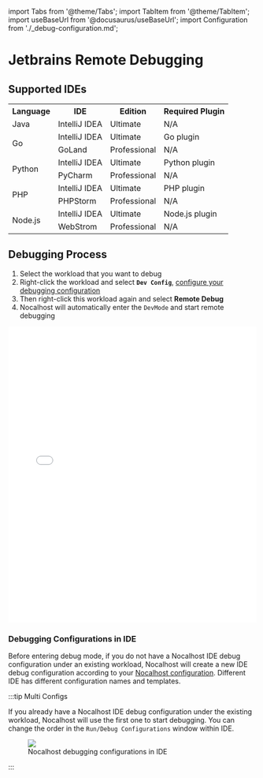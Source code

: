 import Tabs from '@theme/Tabs';
import TabItem from '@theme/TabItem';
import useBaseUrl from '@docusaurus/useBaseUrl';
import Configuration from './\_debug-configuration.md';

# Jetbrains Remote Debugging

## Supported IDEs

<table>
  <tbody>
    <tr>
      <th>Language</th>
      <th>IDE</th>
      <th>Edition</th>
      <th>Required Plugin</th>
    </tr>
    <tr>
      <td>Java</td>
      <td>IntelliJ IDEA</td>
      <td>Ultimate</td>
      <td>N/A</td>
    </tr>
    <tr>
      <td rowSpan="2">Go</td>
      <td>IntelliJ IDEA</td>
      <td>Ultimate</td>
      <td>Go plugin</td>
    </tr>
    <tr>
      <td>GoLand</td>
      <td>Professional</td>
      <td>N/A</td>
    </tr>
    <tr>
      <td rowSpan="2">Python</td>
      <td>IntelliJ IDEA</td>
      <td>Ultimate</td>
      <td>Python plugin</td>
    </tr>
    <tr>
      <td>PyCharm</td>
      <td>Professional</td>
      <td>N/A</td>
    </tr>
    <tr>
      <td rowSpan="2">PHP</td>
      <td>IntelliJ IDEA</td>
      <td>Ultimate</td>
      <td>PHP plugin</td>
    </tr>
    <tr>
      <td>PHPStorm</td>
      <td>Professional</td>
      <td>N/A</td>
    </tr>
    <tr>
      <td rowSpan="2">Node.js</td>
      <td>IntelliJ IDEA</td>
      <td>Ultimate</td>
      <td>Node.js plugin</td>
    </tr>
    <tr>
      <td>WebStrom</td>
      <td>Professional</td>
      <td>N/A</td>
    </tr>
  </tbody>
</table>

## Debugging Process

1. Select the workload that you want to debug
2. Right-click the workload and select **`Dev Config`**, [configure your debugging configuration](#configuration)
3. Then right-click this workload again and select **Remote Debug**
4. Nocalhost will automatically enter the `DevMode` and start remote debugging

<iframe width="100%" height="600" src="//player.bilibili.com/player.html?aid=378208000&bvid=BV12f4y1w7EX&cid=415232277&page=1" scrolling="no" border="0" frameborder="no" framespacing="0" allowfullscreen="true"> </iframe>

### Debugging Configurations in IDE

Before entering debug mode, if you do not have a Nocalhost IDE debug configuration under an existing workload, Nocalhost will create a new IDE debug configuration according to your [Nocalhost configuration](#configuration). Different IDE has different configuration names and templates.

:::tip Multi Configs

If you already have a Nocalhost IDE debug configuration under the existing workload, Nocalhost will use the first one to start debugging. You can change the order in the `Run/Debug Configurations` window within IDE.

<figure className="img-frame">
  <img className="gif-img" src={useBaseUrl('/img/debug/debug-configs.png')} />
  <figcaption>Nocalhost debugging configurations in IDE</figcaption>
</figure>

:::

<Configuration name="jetbrains"/>
